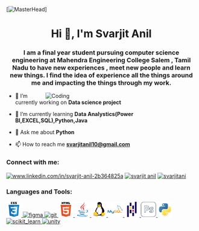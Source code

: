 [![MasterHead](https://www.google.com/imgres?imgurl=https%3A%2F%2Fuser-images.githubusercontent.com%2F67194519%2F173735367-b75edb3b-61ec-4323-a10f-5d98e1d7b97a.gif&tbnid=Gql8n76CdpGvJM&vet=12ahUKEwiL_JOAoYCHAxVk3zgGHaY0A3sQMygKegQIARBe..i&imgrefurl=https%3A%2F%2Fgithub.com%2FFaadCoder&docid=KAVRRG_KSe5eZM&w=1920&h=732&q=coders%20gif%20banners&ved=2ahUKEwiL_JOAoYCHAxVk3zgGHaY0A3sQMygKegQIARBe)]
<h1 align="center">Hi 👋, I'm Svarjit Anil</h1>
<h3 align="center">I am a final year student pursuing computer science engineering at Mahendra Engineering College Salem , Tamil Nadu to have new experiences , meet new people and learn new things. I find the idea of experience all the things around me and impacting the things through my work.</h3>
<img align="right" alt="Coding" width="400" src="https://www.google.com/url?sa=i&url=https%3A%2F%2Fgithub.com%2Frudrabarad%2FGifs&psig=AOvVaw22-GbeoLmc3ra4-hXVGcIe&ust=1719730374118000&source=images&cd=vfe&opi=89978449&ved=0CBAQjRxqFwoTCLiFu4WdgIcDFQAAAAAdAAAAABAE">

- 🔭 I’m currently working on **Data science project**

- 🌱 I’m currently learning **Data Analystics(Power BI,EXCEL,SQL),Python,Java**

- 💬 Ask me about **Python**

- 📫 How to reach me **svarjitanil10@gmail.com**

<h3 align="left">Connect with me:</h3>
<p align="left">
<a href="https://linkedin.com/in/www.linkedin.com/in/svarjit-anil-2b364825a" target="blank"><img align="center" src="https://raw.githubusercontent.com/rahuldkjain/github-profile-readme-generator/master/src/images/icons/Social/linked-in-alt.svg" alt="www.linkedin.com/in/svarjit-anil-2b364825a" height="30" width="40" /></a>
<a href="https://kaggle.com/svarjit anil" target="blank"><img align="center" src="https://raw.githubusercontent.com/rahuldkjain/github-profile-readme-generator/master/src/images/icons/Social/kaggle.svg" alt="svarjit anil" height="30" width="40" /></a>
<a href="https://www.codechef.com/users/svarjitani" target="blank"><img align="center" src="https://cdn.jsdelivr.net/npm/simple-icons@3.1.0/icons/codechef.svg" alt="svarjitani" height="30" width="40" /></a>
</p>

<h3 align="left">Languages and Tools:</h3>
<p align="left"> <a href="https://www.w3schools.com/css/" target="_blank" rel="noreferrer"> <img src="https://raw.githubusercontent.com/devicons/devicon/master/icons/css3/css3-original-wordmark.svg" alt="css3" width="40" height="40"/> </a> <a href="https://www.figma.com/" target="_blank" rel="noreferrer"> <img src="https://www.vectorlogo.zone/logos/figma/figma-icon.svg" alt="figma" width="40" height="40"/> </a> <a href="https://git-scm.com/" target="_blank" rel="noreferrer"> <img src="https://www.vectorlogo.zone/logos/git-scm/git-scm-icon.svg" alt="git" width="40" height="40"/> </a> <a href="https://www.w3.org/html/" target="_blank" rel="noreferrer"> <img src="https://raw.githubusercontent.com/devicons/devicon/master/icons/html5/html5-original-wordmark.svg" alt="html5" width="40" height="40"/> </a> <a href="https://www.java.com" target="_blank" rel="noreferrer"> <img src="https://raw.githubusercontent.com/devicons/devicon/master/icons/java/java-original.svg" alt="java" width="40" height="40"/> </a> <a href="https://www.linux.org/" target="_blank" rel="noreferrer"> <img src="https://raw.githubusercontent.com/devicons/devicon/master/icons/linux/linux-original.svg" alt="linux" width="40" height="40"/> </a> <a href="https://www.mysql.com/" target="_blank" rel="noreferrer"> <img src="https://raw.githubusercontent.com/devicons/devicon/master/icons/mysql/mysql-original-wordmark.svg" alt="mysql" width="40" height="40"/> </a> <a href="https://pandas.pydata.org/" target="_blank" rel="noreferrer"> <img src="https://raw.githubusercontent.com/devicons/devicon/2ae2a900d2f041da66e950e4d48052658d850630/icons/pandas/pandas-original.svg" alt="pandas" width="40" height="40"/> </a> <a href="https://www.photoshop.com/en" target="_blank" rel="noreferrer"> <img src="https://raw.githubusercontent.com/devicons/devicon/master/icons/photoshop/photoshop-line.svg" alt="photoshop" width="40" height="40"/> </a> <a href="https://www.python.org" target="_blank" rel="noreferrer"> <img src="https://raw.githubusercontent.com/devicons/devicon/master/icons/python/python-original.svg" alt="python" width="40" height="40"/> </a> <a href="https://scikit-learn.org/" target="_blank" rel="noreferrer"> <img src="https://upload.wikimedia.org/wikipedia/commons/0/05/Scikit_learn_logo_small.svg" alt="scikit_learn" width="40" height="40"/> </a> <a href="https://unity.com/" target="_blank" rel="noreferrer"> <img src="https://www.vectorlogo.zone/logos/unity3d/unity3d-icon.svg" alt="unity" width="40" height="40"/> </a> </p>
